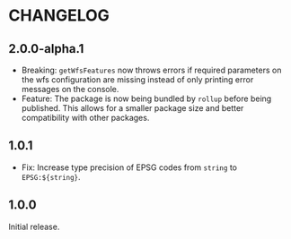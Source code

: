 # CHANGELOG

## 2.0.0-alpha.1

- Breaking: `getWfsFeatures` now throws errors if required parameters on the wfs configuration are missing instead of only printing error messages on the console.
- Feature: The package is now being bundled by `rollup` before being published. This allows for a smaller package size and better compatibility with other packages.

## 1.0.1

- Fix: Increase type precision of EPSG codes from `string` to `EPSG:${string}`.

## 1.0.0

Initial release.
